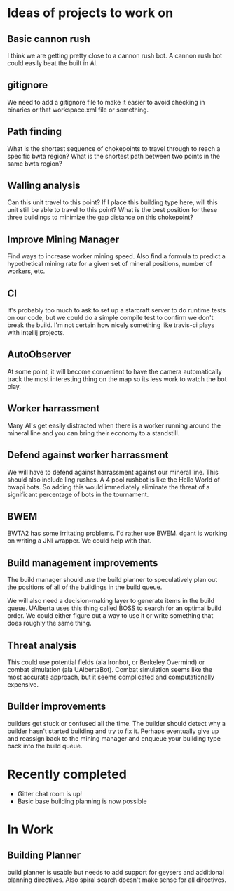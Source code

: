 # Ideas of projects to work on

## Basic cannon rush
I think we are getting pretty close to a cannon rush bot. A cannon rush bot could easily beat the built in AI.

## gitignore
We need to add a gitignore file to make it easier to avoid checking in binaries or that workspace.xml file or something.

## Path finding
What is the shortest sequence of chokepoints to travel through to reach a specific bwta region? What is the shortest path between two points in the same bwta region?

## Walling analysis
Can this unit travel to this point? If I place this building type here, will this unit still be able to travel to this point? What is the best position for these three buildings to minimize the gap distance on this chokepoint?

## Improve Mining Manager
Find ways to increase worker mining speed. Also find a formula to predict a hypothetical mining rate for a given set of mineral positions, number of workers, etc.

## CI
It's probably too much to ask to set up a starcraft server to do runtime tests on our code, but we could do a simple compile test to confirm we don't break the build. I'm not certain how nicely something like travis-ci plays with intellij projects.

## AutoObserver
At some point, it will become convenient to have the camera automatically track the most interesting thing on the map so its less work to watch the bot play.

## Worker harrassment
Many AI's get easily distracted when there is a worker running around the mineral line and you can bring their economy to a standstill.

## Defend against worker harrassment
We will have to defend against harrassment against our mineral line. This should also include ling rushes. A 4 pool rushbot is like the Hello World of bwapi bots. So adding this would immediately eliminate the threat of a significant percentage of bots in the tournament.

## BWEM
BWTA2 has some irritating problems. I'd rather use BWEM. dgant is working on writing a JNI wrapper. We could help with that.

## Build management improvements
The build manager should use the build planner to speculatively plan out the positions of all of the buildings in the build queue.

We will also need a decision-making layer to generate items in the build queue. UAlberta uses this thing called BOSS to search for an optimal build order. We could either figure out a way to use it or write something that does roughly the same thing.

## Threat analysis
This could use potential fields (ala Ironbot, or Berkeley Overmind) or combat simulation (ala UAlbertaBot). Combat simulation seems like the most accurate approach, but it seems complicated and computationally expensive.

## Builder improvements
builders get stuck or confused all the time. The builder should detect why a builder hasn't started building and try to fix it. Perhaps eventually give up and reassign back to the mining manager and enqueue your building type back into the build queue.

# Recently completed

* Gitter chat room is up!
* Basic base building planning is now possible

# In Work

## Building Planner

build planner is usable but needs to add support for geysers and additional planning directives. Also spiral search doesn't make sense for all directives.
